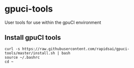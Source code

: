 # gpuci-tools
User tools for use within the gpuCI environment


## Install gpuCI tools
```
curl -s https://raw.githubusercontent.com/rapidsai/gpuci-tools/master/install.sh | bash
source ~/.bashrc
cd ~
```
